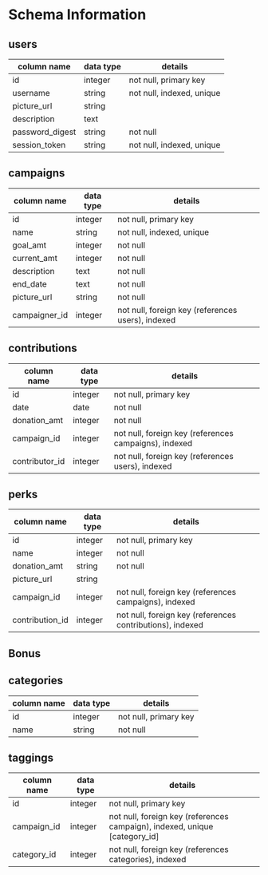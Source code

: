 # Schema Information

## users
column name     | data type | details
----------------|-----------|-----------------------
id              | integer   | not null, primary key
username        | string    | not null, indexed, unique
picture_url     | string    |
description     | text      |
password_digest | string    | not null
session_token   | string    | not null, indexed, unique

## campaigns
column name    | data type | details
---------------|-----------|-----------------------
id             | integer   | not null, primary key
name           | string    | not null, indexed, unique
goal_amt       | integer   | not null
current_amt    | integer   | not null
description    | text      | not null
end_date       | text      | not null
picture_url    | string    | not null
campaigner_id  | integer   | not null, foreign key (references users), indexed


## contributions
column name     | data type | details
--------------  |-----------|-----------------------
id              | integer   | not null, primary key
date            | date      | not null
donation_amt    | integer   | not null
campaign_id     | integer   | not null, foreign key (references campaigns), indexed
contributor_id  | integer   | not null, foreign key (references users), indexed


## perks
column name     | data type | details
--------------  |-----------|-----------------------
id              | integer   | not null, primary key
name            | integer   | not null
donation_amt    | string    | not null
picture_url     | string    |
campaign_id     | integer   | not null, foreign key (references campaigns), indexed
contribution_id | integer   | not null, foreign key (references contributions), indexed


## Bonus

## categories
column name | data type | details
------------|-----------|-----------------------
id          | integer   | not null, primary key
name        | string    | not null

## taggings
column name | data type | details
------------|-----------|-----------------------
id          | integer   | not null, primary key
campaign_id | integer   | not null, foreign key (references campaign), indexed, unique [category_id]
category_id | integer   | not null, foreign key (references categories), indexed
